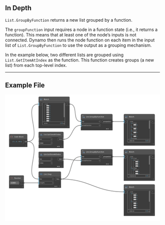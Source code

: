 ## In Depth
`List.GroupByFunction` returns a new list grouped by a function.  

The `groupFunction` input requires a node in a function state (i.e., it returns a function). This means that at least one of the node’s inputs is not connected. Dynamo then runs the node function on each item in the input list of `List.GroupByFunction` to use the output as a grouping mechanism.

In the example below, two different lists are grouped using `List.GetItemAtIndex` as the function. This function creates groups (a new list) from each top-level index.
___
## Example File

![List.GroupByFunction](./List.GroupByFunction_img.jpg)